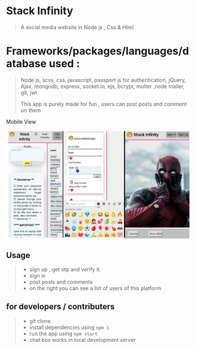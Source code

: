 # Stack Infinity
> A social media website in Node js , Css & Html

# Frameworks/packages/languages/database used :
> Node js, scss, css, javascript, passport js for authentication, jQuery, Ajax, mongodb, express, socket.io, ejs, bcrypt, multer ,node mailer, git, jwt
>
> This app is purely made for fun , users can post posts and comment on them

Mobile View
>
![image](https://github.com/gopi-chandu/stack-infinity/blob/master/pics/demo.jpg)

## Usage

> - sign up , get otp and verify it.
> - sign in
> - post posts and comments
> - on the right you can see a list of users of this platform

## for developers / contributers

> - git clone
> - install dependencies using `npm i`
> - run the app using `npm start`
> - chat box works in local development server

